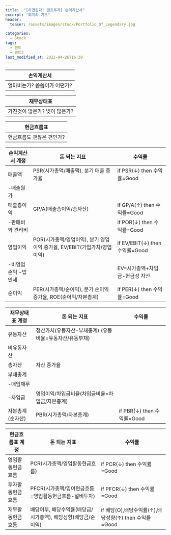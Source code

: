 ```yaml
---
title:  "[하면된다! 퀀트투자] 손익계산서"
excerpt: "회계의 기초"
header:
  teaser: /assets/images/stock/Portfolio_Of_Legendary.jpg

categories:
  - Stock
tags:
  - 퀀트
  - 퀀트2
last_modified_at: 2022-04-26T16:30
---
```



|	<center>손익계산서</center>			|
| :--------------------------------------------	|
| 얼마버는가? 씀씀이가 어떤가?    		 	|


|	<center>재무상태표</center>			|
| :--------------------------------------------	|
| 가진것이 많은가? 빚이 많은가?			 	|


|	<center>현금흐름표</center>			|
| :--------------------------------------------	|
| 현금흐름도 괜찮은 편인가?			 	|


|	<center>손익계산서 계정</center>		|	<center>돈 되는 지표</center>		|	<center>수익률</center>	|
| :--------------------------------------------	| :--------------------------------------------	| :----------------------------	|
| 매출액					 	| PSR(시가총액/매출액), 분기 매출 증가율			| if PSR(↓) then 수익률=Good	|
| -매출원가						|						|				|
| 매출총이익					| GP/A(매출총이익/총자산) 				| if GP/A(↑) then 수익률=Good	|
| -판매비와 관리비					|						| if POR(↓) then 수익률=Good	|
| 영업이익						| POR(시가총액/영업이익), 분기 영업이익 증가율, EV/EBIT(기업가치/영업이익)	| if EV/EBIT(↓) then 수익률=Good |
| -비영업손익 -법인세					|						| EV=시가총액+차입금-현금성 자산		|
| 순이익						| PER(시가총액/순이익), 분기 순이익 증가율, ROE(순이익/자본총계)	| if PER(↓) then 수익률=Good	|


|	<center>재무상태표 계정</center>		|	<center>돈 되는 지표</center>		|	<center>수익률</center>	|
| :--------------------------------------------	| :--------------------------------------------	| :----------------------------	|
| 유동자산					 	| 청산가치(유동자산-부채총계) (유동비율=유동자산/유동부채)		|				|
| 비유동자산				 	| 						|				|
| 총자산					 	| 자산 증가율		 			|				|
| 부채총계					 	| 						|				|
| -매입채무					 	| 						|				|
| -차입금					 	| 영업이익/차입금비율(차입금비율=차입금/자본총계)		|				|
| 자본총계(순자산)				 	| PBR(시가총액/자본총계)				| if PBR(↓) then 수익률=Good	|


|	<center>현금흐름표 계정</center>		|	<center>돈 되는 지표</center>		|	<center>수익률</center>	|
| :--------------------------------------------	| :--------------------------------------------	| :----------------------------	|
| 영업활동현금흐름				 	| PCR(시가총액/영업활동현금흐름)	 			| if PCR(↓) then 수익률=Good	|
| 투자활동현금흐름				 	| PFCR(시가총액/잉여현금흐름=영업활동현금흐름-설비투자)		| if PFCR(↓) then 수익률=Good	|
| 재무활동현금흐름				 	| 배당여부, 배당수익률(배당금/시가총액), 배당성향(배당금/순이익)	| if 배당(O),배당수익률(↑),배당성향(↑) then 수익률=Good |
